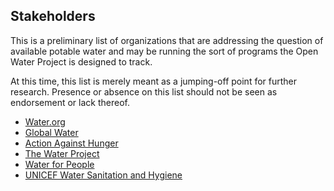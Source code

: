## Stakeholders
This is a preliminary list of organizations that are addressing the question of available potable water and may be running the sort of programs the Open Water Project is designed to track.

At this time, this list is merely meant as a jumping-off point for further research. Presence or absence on this list should not be seen as endorsement or lack thereof.

* [Water.org](http://water.org/)
* [Global Water](http://globalwater.org/)
* [Action Against Hunger](http://www.actionagainsthunger.org/)
* [The Water Project](http://thewaterproject.org/)
* [Water for People](http://www.waterforpeople.org/)
* [UNICEF Water Sanitation and Hygiene](http://www.unicef.org/wash/)
